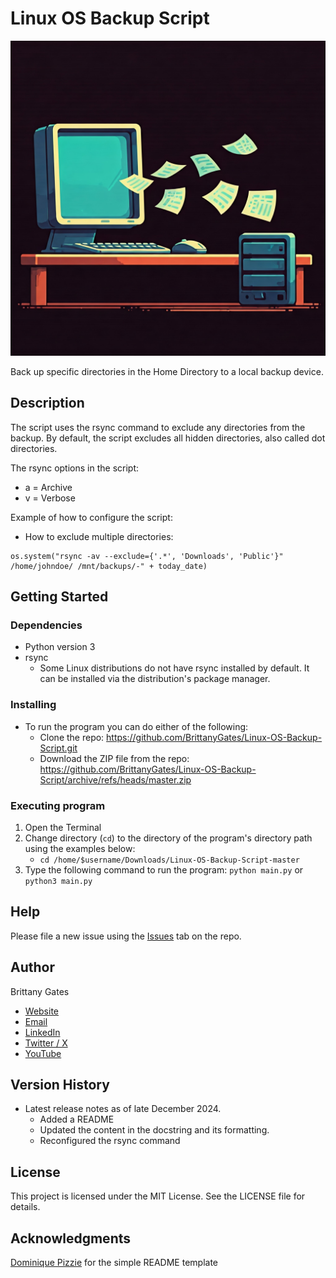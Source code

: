 # Linux OS Backup Script

![A computer sitting on a desk transfers its files onto a backup disk also sitting on the desk.](linux_os_backup_script_gemini_generated.jpeg)

Back up specific directories in the Home Directory to a local backup device.

## Description

The script uses the rsync command to exclude any directories from the backup. By default, the script excludes all
hidden directories, also called dot directories.

The rsync options in the script:

* a = Archive
* v = Verbose

Example of how to configure the script:

* How to exclude multiple directories:

```
os.system("rsync -av --exclude={'.*', 'Downloads', 'Public'}" /home/johndoe/ /mnt/backups/-" + today_date)
```

## Getting Started

### Dependencies

* Python version 3
* rsync
    * Some Linux distributions do not have rsync installed by default. It can be installed via the distribution's
      package manager.

### Installing

* To run the program you can do either of the following:
    * Clone the repo: https://github.com/BrittanyGates/Linux-OS-Backup-Script.git
    * Download the ZIP file from the
      repo: https://github.com/BrittanyGates/Linux-OS-Backup-Script/archive/refs/heads/master.zip

### Executing program

1. Open the Terminal
2. Change directory (`cd`) to the directory of the program's directory path using the examples below:
    - `cd /home/$username/Downloads/Linux-OS-Backup-Script-master`
3. Type the following command to run the program: `python main.py` or `python3 main.py`

## Help

Please file a new issue using the [Issues](https://github.com/BrittanyGates/Linux-OS-Backup-Script/issues) tab on the
repo.

## Author

Brittany Gates

* [Website](https://brittbot.com)
* [Email](mailto:support@brittbot.com)
* [LinkedIn](https://www.linkedin.com/in/brittanycgates/)
* [Twitter / X](https://x.com/brittany__gates)
* [YouTube](https://www.youtube.com/c/BrittanyGates)

## Version History

* Latest release notes as of late December 2024.
  * Added a README
  * Updated the content in the docstring and its formatting.
  * Reconfigured the rsync command

## License

This project is licensed under the MIT License. See the LICENSE file for details.

## Acknowledgments

[Dominique Pizzie](https://gist.github.com/DomPizzie) for the simple README template
